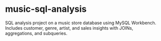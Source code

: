 # music-sql-analysis
SQL analysis project on a music store database using MySQL Workbench. Includes customer, genre, artist, and sales insights with JOINs, aggregations, and subqueries.

